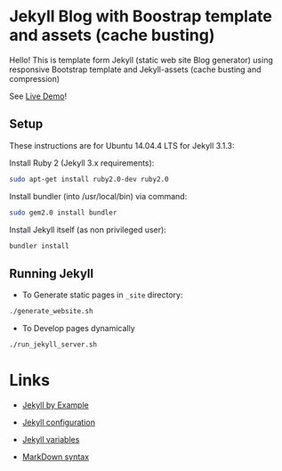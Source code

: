 # Jekyll Blog with Boostrap template and assets (cache busting)

Hello! This is template form Jekyll (static web site Blog generator)
using responsive Bootstrap template and Jekyll-assets (cache busting
and compression)

See [Live Demo](https://hpaluch.github.io/jekyll-bootstrap-assets)!



## Setup

These instructions are for Ubuntu 14.04.4 LTS for Jekyll 3.1.3:

Install Ruby 2 (Jekyll 3.x requirements):

```bash
sudo apt-get install ruby2.0-dev ruby2.0
```

Install bundler (into /usr/local/bin) via command:

```bash
sudo gem2.0 install bundler
```

Install Jekyll itself (as non privileged user):


```bash
bundler install
```

## Running Jekyll

* To Generate static pages in `_site` directory:

```bash
./generate_website.sh
```

* To Develop pages dynamically

```bash
./run_jekyll_server.sh
```

# Links

*	[Jekyll by Example](http://www.andrewmunsell.com/tutorials/jekyll-by-example/index.html)

*	[Jekyll configuration](http://jekyllrb.com/docs/configuration/)

*	[Jekyll variables](http://jekyllrb.com/docs/variables/)

*	[MarkDown syntax](http://daringfireball.net/projects/markdown/syntax)

